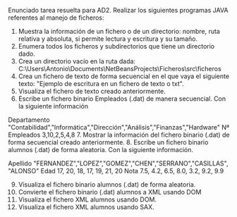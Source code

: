 Enunciado tarea resuelta para AD2.
Realizar los siguientes programas JAVA referentes al manejo de ficheros:

1. Muestra la información de un fichero o de un directorio: nombre, ruta relativa y absoluta, si permite lectura y escritura y su tamaño.
2. Enumera todos los ficheros y subdirectorios que tiene un directorio dado.
3. Crea un directorio vacío en la ruta dada: C:\\Users\\Antonio\\Documents\\NetBeansProjects\\Ficheros\\src\\ficheros
4. Crea un fichero de texto de forma secuencial en el que vaya el siguiente texto: "Ejemplo de escritura en un fichero de texto o txt".
5. Visualiza el fichero de texto creado anteriormente.
6. Escribe un fichero binario Empleados (.dat) de manera secuencial. Con la siguiente información

Departamento "Contabilidad","Informática","Dirección","Análisis","Finanzas","Hardware"
Nª Empleados 3,10,2,5,4,8
7. Mostrar la información del fichero binario (.dat) de forma secuencial creado anteriormente.
8. Escribe un fichero binario alumnos (.dat) de forma aleatoria. Con la siguiente información.

Apellido "FERNANDEZ","LOPEZ","GOMEZ","CHEN","SERRANO","CASILLAS", "ALONSO"
Edad 17, 20, 18, 17, 19, 21, 20
Nota 7.5, 4.2, 6.5, 8.0, 3.2, 9.2, 9.9

9. Visualiza el fichero binario alumnos (.dat) de forma aleatoria.
10. Convierte el fichero binario (.dat) alumnos a XML usando DOM
11. Visualiza el fichero XML alumnos usando DOM.
12. Visualiza el fichero XML alumnos usando SAX.
